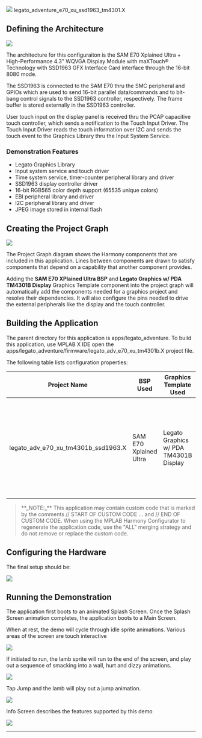 
![](../../../../docs/images/mhgs.png) legato\_adventure\_e70\_xu\_ssd1963\_tm4301.X

Defining the Architecture
-------------------------

![](../../../../docs/html/sam_e70_xu_tm4301b_ssd1963_arch.png)

The architecture for this configuraiton is the SAM E70 Xplained Ultra + High-Performance 4.3" WQVGA Display Module with maXTouch® Technology with SSD1963 GFX Interface Card interface through the 16-bit 8080 mode.

The SSD1963 is connected to the SAM E70 thru the SMC peripheral and GPIOs which are used to send 16-bit parallel data/commands and to bit-bang control signals to the SSD1963 controller, respectively. The frame buffer is stored externally in the SSD1963 controller.

User touch input on the display panel is received thru the PCAP capacitive touch controller, which sends a notification to the Touch Input Driver. The Touch Input Driver reads the touch information over I2C and sends the touch event to the Graphics Library thru the Input System Service.

### Demonstration Features 

* Legato Graphics Library
* Input system service and touch driver
* Time system service, timer-counter peripheral library and driver
* SSD1963 display controller driver
* 16-bit RGB565 color depth support (65535 unique colors)
* EBI peripheral library and driver
* I2C peripheral library and driver
* JPEG image stored in internal flash

Creating the Project Graph
--------------------------

![](../../../../docs/html/sam_e70_xu_tm4301b_ssd1963_pg.png)

The Project Graph diagram shows the Harmony components that are included in this application. Lines between components are drawn to satisfy components that depend on a capability that another component provides.

Adding the **SAM E70 XPlained Ultra BSP** and **Legato Graphics w/ PDA TM4301B Display** Graphics Template component into the project graph will automatically add the components needed for a graphics project and resolve their dependencies. It will also configure the pins needed to drive the external peripherals like the display and the touch controller.  

Building the Application
------------------------

The parent directory for this application is apps/legato_adventure. To build this application, use MPLAB X IDE open the apps/legato_adventure/firmware/legato_adv_e70_xu_tm4301b.X project file.

The following table lists configuration properties:  

| Project Name  | BSP Used |Graphics Template Used | Description |
|---------------| ---------|---------------| ---------|
| legato_adv_e70_xu_tm4301b_ssd1963.X |SAM E70 Xplained Ultra| Legato Graphics w/ PDA TM4301B Display | Legato GFX on SAM E70 Xplained Ultra board with PDA TM4301B 480x272 (WQVGA) Display and SSD1963 display driver  |

> \*\*\_NOTE:\_\*\* This application may contain custom code that is marked by the comments // START OF CUSTOM CODE ... and // END OF CUSTOM CODE. When using the MPLAB Harmony Configurator to regenerate the application code, use the "ALL" merging strategy and do not remove or replace the custom code.

Configuring the Hardware
------------------------

The final setup should be: 

![](../../../../docs/html/e70_xu_tm4301b_ssd1963_conf1.png)

Running the Demonstration
-------------------------

The application first boots to an animated Splash Screen. Once the Splash Screen animation completes, the application boots to a Main Screen.

When at rest, the demo will cycle through idle sprite animations. Various areas of the screen are touch interactive

![](../../../../docs/html/legato_adv_wqvga_run1.png)

If initiated to run, the lamb sprite will run to the end of the screen, and play out a sequence of smacking into a wall, hurt and dizzy animations.

![](../../../../docs/html/legato_adv_wqvga_run2.png)

Tap Jump and the lamb will play out a jump animation.

![](../../../../docs/html/legato_adv_wqvga_run3.png)

Info Screen describes the features supported by this demo

![](../../../../docs/html/legato_adv_wqvga_run4.png)

* * * * *
